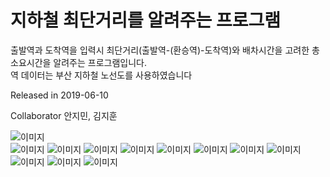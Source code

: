 # 지하철 최단거리를 알려주는 프로그램

출발역과 도착역을 입력시 최단거리(출발역-(환승역)-도착역)와 배차시간을 고려한 총 소요시간을 알려주는 프로그램입니다.  
역 데이터는 부산 지하철 노선도를 사용하였습니다

Released in 2019-06-10

Collaborator 안지민, 김지훈

![이미지](./지하철프로그램_발표자료/슬라이드1.PNG)  
![이미지](./지하철프로그램_발표자료/슬라이드5.PNG)
![이미지](./지하철프로그램_발표자료/슬라이드6.PNG)
![이미지](./지하철프로그램_발표자료/슬라이드7.PNG)
![이미지](./지하철프로그램_발표자료/슬라이드8.PNG)
![이미지](./지하철프로그램_발표자료/슬라이드9.PNG)
![이미지](./지하철프로그램_발표자료/슬라이드10.PNG)
![이미지](./지하철프로그램_발표자료/슬라이드11.PNG)
![이미지](./지하철프로그램_발표자료/슬라이드12.PNG)
![이미지](./지하철프로그램_발표자료/슬라이드13.PNG)
![이미지](./지하철프로그램_발표자료/슬라이드14.PNG)
![이미지](./지하철프로그램_발표자료/슬라이드15.PNG)
